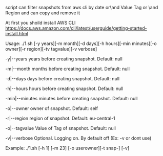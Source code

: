 script can filter snapshots from aws cli by date or\and Value Tag or \and Region and can copy and remove it

At first you shoild install AWS CLI https://docs.aws.amazon.com/cli/latest/userguide/getting-started-install.html

Usage: ./1.sh [-y years][-m month][-d days][-h hours][-min minutes][-o owner][-r region][-tv tagvalue][-v verbose]

  -y|--years   years before creating snapshot. Default: null
  
  -m|--month    months before creating snapshot. Default: null
  
  -d|--days    days before creating snapshot. Default: null
  
  -h|--hours    hours before creating snapshot. Default: null
  
  -min|--minutes    minutes before creating snapshot. Default: null
  
  -o|--owner   owner of snapshot. Default: self
  
  -r|--region   region of snapshot. Default: eu-central-1
  
  -o|--tagvalue  Value of Tag  of snapshot. Default: null
  
  -v|--verbose     Optional. Logging on. By default off  (Ex: -v or dont use)
  
Example: ./1.sh [-h 1] [-m 23] [-o userowner][-t snap-] [-v]
